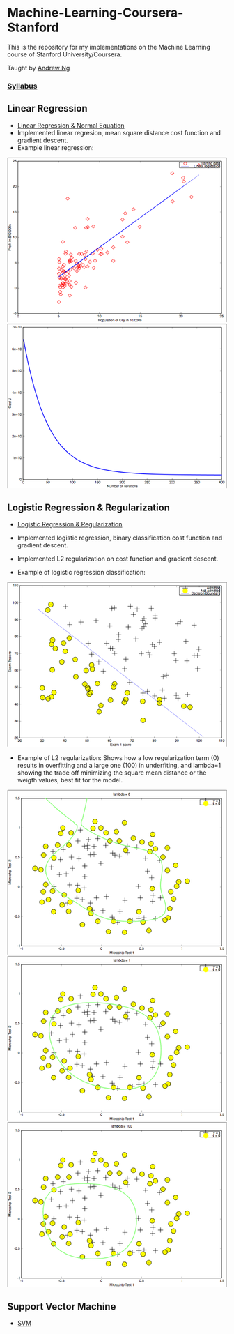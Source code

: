 # Machine-Learning-Coursera-Stanford

This is the repository for my implementations on the Machine Learning course of Stanford University/Coursera.

Taught by [Andrew Ng](http://www.andrewng.org/)

### [Syllabus](https://www.coursera.org/learn/machine-learning/home/welcome)

## Linear Regression 
* [Linear Regression & Normal Equation](https://github.com/AdalbertoCq/Machine-Learning-Coursera-Stanford/tree/master/Linear%20regression)
* Implemented linear regresion, mean square distance cost function and gradient descent.
* Example linear regression: 

![Linear Regression Plot](https://github.com/AdalbertoCq/Machine-Learning-Coursera-Stanford/blob/master/Linear%20regression/Linear_gression.png "Linear Regression Plot")
![Cost Function](https://github.com/AdalbertoCq/Machine-Learning-Coursera-Stanford/blob/master/Linear%20regression/Cost%20function.png "Cost Function")


## Logistic Regression & Regularization
* [Logistic Regression & Regularization](https://github.com/AdalbertoCq/Machine-Learning-Coursera-Stanford/tree/master/Logistic%20Regression)
* Implemented logistic regression, binary classification cost function and gradient descent.
* Implemented L2 regularization on cost function and gradient descent.

* Example of logistic regression classification:

![Logistic Regression Plot](https://github.com/AdalbertoCq/Machine-Learning-Coursera-Stanford/blob/master/Logistic%20Regression/Logistic_regression.png "Logistic Regression Plot")

* Example of L2 regularization: Shows how a low regularization term (0) results in overfitting and a large one (100) in underfiting, and lambda=1 showing the trade off minimizing the square mean distance or the weigth values, best fit for the model.

![Logistic Regression Plot with Lambda=0](https://github.com/AdalbertoCq/Machine-Learning-Coursera-Stanford/blob/master/Logistic%20Regression/Logistic_regression_lambda0.png "Logistic Regression Plot with Lambda=0")
![Logistic Regression Plot with Lambda=1](https://github.com/AdalbertoCq/Machine-Learning-Coursera-Stanford/blob/master/Logistic%20Regression/Logistic_regression_with_regularization.png "Logistic Regression Plot with Lambda=1")
![Logistic Regression Plot with Lambda=100](https://github.com/AdalbertoCq/Machine-Learning-Coursera-Stanford/blob/master/Logistic%20Regression/Logistic_regression_lambda100.png "Logistic Regression Plot with Lambda=100")

## Support Vector Machine
* [SVM](https://github.com/AdalbertoCq/Machine-Learning-Coursera-Stanford/tree/master/Support%20Vector%20Machine)
